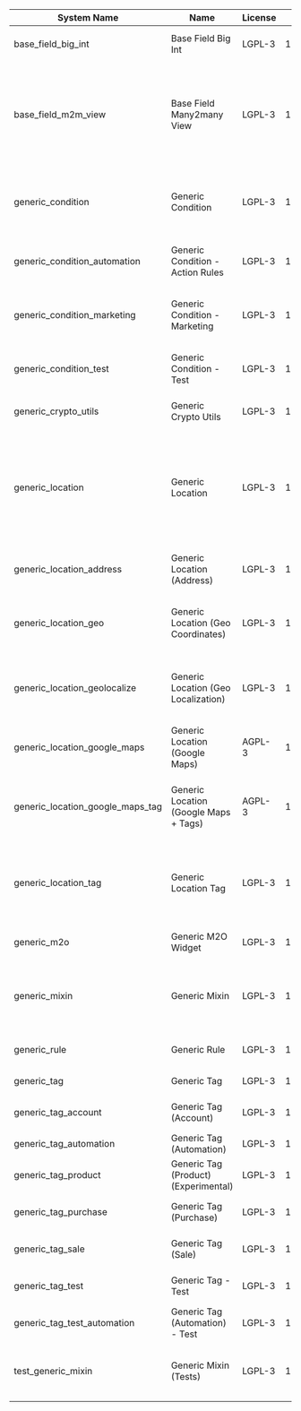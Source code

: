 | System Name | Name | License | Version | Summary | Price |
|---|---|---|---|---|---|
| base_field_big_int | Base Field Big Int | LGPL-3 | 11.0.0.2.0 | BigInt field implementation for Odoo |  |
| base_field_m2m_view | Base Field Many2many View | LGPL-3 | 11.0.0.2.0 | Adds Many2manyView field implementation for Odoo. Useful in cases when m2m relation computed via Postgresql View |  |
| generic_condition | Generic Condition | LGPL-3 | 11.0.1.4.1 | Create generic conditions on which you         can program some logic in Odoo objects |  |
| generic_condition_automation | Generic Condition - Action Rules | LGPL-3 | 11.0.1.1.1 | Generic Conditions (Integration with Action Rules) |  |
| generic_condition_marketing | Generic Condition - Marketing | LGPL-3 | 11.0.0.1.0 | Generic Conditions (Integration with marketing campaigns) |  |
| generic_condition_test | Generic Condition - Test | LGPL-3 | 11.0.1.4.0 | Generic Conditions - Tests (do not install manualy) |  |
| generic_crypto_utils | Generic Crypto Utils | LGPL-3 | 11.0.0.1.0 | Technical utils to add encryption to other addons |  |
| generic_location | Generic Location | LGPL-3 | 11.0.1.4.1 | Allows you to make an abstract description of the         objects location relative to the general location         (for example: house3 -> office5 -> room2 -> table5) |  |
| generic_location_address | Generic Location (Address) | LGPL-3 | 11.0.1.2.0 | Generic Location (Add address fields to *Generic Locations*) |  |
| generic_location_geo | Generic Location (Geo Coordinates) | LGPL-3 | 11.0.1.1.0 | Generic Location (Add geocoordinates to generic locations) |  |
| generic_location_geolocalize | Generic Location (Geo Localization) | LGPL-3 | 11.0.1.1.0 | Generic Location (Automaticaly determine geo coordinates         for location by its address) |  |
| generic_location_google_maps | Generic Location (Google Maps) | AGPL-3 | 11.0.1.2.0 | Generic Location (View locations on google maps) |  |
| generic_location_google_maps_tag | Generic Location (Google Maps + Tags) | AGPL-3 | 11.0.1.2.0 | Generic Location (Techinical addon that         shows location tags on map view) |  |
| generic_location_tag | Generic Location Tag | LGPL-3 | 11.0.1.2.0 | This addon provides integration betwen *Generic         Location* and *Generic Tag* addons |  |
| generic_m2o | Generic M2O Widget | LGPL-3 | 11.0.1.3.0 | Generic Many2one widget |  |
| generic_mixin | Generic Mixin | LGPL-3 | 11.0.1.11.0 | Technical module with generic mixins, that may help to build other modules |  |
| generic_rule | Generic Rule | LGPL-3 | 11.0.1.1.1 | Adds new top-level menu 'rules' |  |
| generic_tag | Generic Tag | LGPL-3 | 11.0.2.0.1 | Generic tag management. |  |
| generic_tag_account | Generic Tag (Account) | LGPL-3 | 11.0.1.2.0 | Generic tag integration with account addon |  |
| generic_tag_automation | Generic Tag (Automation) | LGPL-3 | 11.0.1.1.1 |  |  |
| generic_tag_product | Generic Tag (Product) (Experimental) | LGPL-3 | 11.0.1.2.0 | Generic tag integration with product addon |  |
| generic_tag_purchase | Generic Tag (Purchase) | LGPL-3 | 11.0.1.2.0 | Generic tag integration with purchase addon |  |
| generic_tag_sale | Generic Tag (Sale) | LGPL-3 | 11.0.0.3.0 | Generic tag integration with sale addon |  |
| generic_tag_test | Generic Tag - Test | LGPL-3 | 11.0.1.3.0 | Generic Tag - Tests (do not install manualy) |  |
| generic_tag_test_automation | Generic Tag (Automation) - Test | LGPL-3 | 11.0.1.1.0 |  |  |
| test_generic_mixin | Generic Mixin (Tests) | LGPL-3 | 11.0.0.3.0 | Technical module that have to be used to test Generic Mixin module |  |
